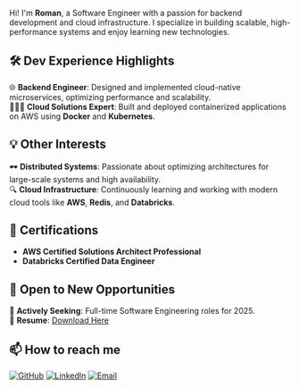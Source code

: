 Hi! I'm **Roman**, a Software Engineer with a passion for backend development and cloud infrastructure. I specialize in building scalable, high-performance systems and enjoy learning new technologies.

## 🛠️ Dev Experience Highlights

🌐 **Backend Engineer**: Designed and implemented cloud-native microservices, optimizing performance and scalability.  
👨🏻‍💻 **Cloud Solutions Expert**: Built and deployed containerized applications on AWS using **Docker** and **Kubernetes**.

## 💡 Other Interests

🕶️ **Distributed Systems**: Passionate about optimizing architectures for large-scale systems and high availability.  
🔍 **Cloud Infrastructure**: Continuously learning and working with modern cloud tools like **AWS**, **Redis**, and **Databricks**.

## 🏅 Certifications

- **AWS Certified Solutions Architect Professional**  
- **Databricks Certified Data Engineer**

## 🌟 Open to New Opportunities

👀 **Actively Seeking**: Full-time Software Engineering roles for 2025.  
📄 **Resume**: [Download Here](https://github.com/romanywu/romanywu/blob/main/Roman_Wu_Resume.pdf)

## 📫 How to reach me

[![GitHub](https://img.shields.io/badge/-GitHub-333?style=for-the-badge&logo=github&logoColor=white)](https://github.com/romanywu)
[![LinkedIn](https://img.shields.io/badge/-LinkedIn-blue?style=for-the-badge&logo=linkedin&logoColor=white)](https://linkedin.com/in/romanywu)
[![Email](https://img.shields.io/badge/-Email-c14438?style=for-the-badge&logo=gmail&logoColor=white)](mailto:roman.y.wu@gmail.com)

